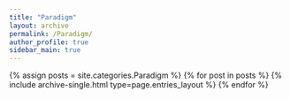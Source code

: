 ```yaml
---
title: "Paradigm"
layout: archive
permalink: /Paradigm/
author_profile: true
sidebar_main: true
---
```


{% assign posts = site.categories.Paradigm %}
{% for post in posts %} {% include archive-single.html type=page.entries_layout %} {% endfor %}